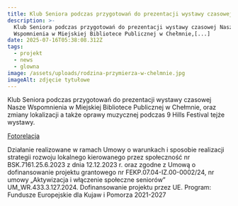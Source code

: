 ```yaml
---
title: Klub Seniora podczas przygotowań do prezentacji wystawy czasowej
description: >-
  Klub Seniora podczas przygotowań do prezentacji wystawy czasowej Nasze
  Wspomnienia w Miejskiej Bibliotece Publicznej w Chełmnie,[...]
date: 2025-07-16T05:38:08.312Z
tags:
  - projekt
  - news
  - glowna
image: /assets/uploads/rodzina-przymierza-w-chelmnie.jpg
imageAlt: zdjęcie tytułowe
---
```

Klub Seniora podczas przygotowań do prezentacji wystawy czasowej Nasze Wspomnienia w Miejskiej Bibliotece Publicznej w Chełmnie, oraz zmiany lokalizacji a także oprawy muzycznej podczas 9 Hills Festival tejże wystawy.

[Fotorelacja](https://www.facebook.com/permalink.php?story_fbid=pfbid05rA8GEUKiLwZ9kcPy3zGBB9tsWSCqhV2DiNkMF1s76KV8fz91jGHJiy1nrzpgLbul&id=100083120837420)

Działanie realizowane w ramach Umowy o warunkach i sposobie realizacji strategii rozwoju lokalnego kierowanego przez społeczność nr BSK.7161.25.6.2023 z dnia 12.12.2023 r. oraz zgodne z Umową o dofinansowanie projektu grantowego nr FEKP.07.04-IZ.00-0002/24, nr umowy „Aktywizacja i włączenie społeczne seniorów” UM_WR.433.3.127.2024. Dofinansowanie projektu przez UE. Program: Fundusze Europejskie dla Kujaw i Pomorza 2021-2027
